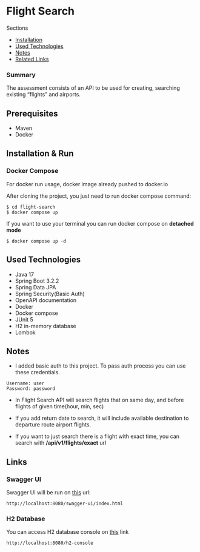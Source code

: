 # Flight Search

Sections
  - [Installation](#run--build)
  - [Used Technologies](#used-technologies)
  - [Notes](#notes)
  - [Related Links](#links)

### Summary

The assessment consists of an API to be used for creating, searching existing “flights” and airports.

## Prerequisites

- Maven
- Docker

## Installation & Run

### Docker Compose
For docker run usage, docker image already pushed to docker.io

After cloning the project, you just need to run docker compose command:

```
$ cd flight-search
$ docker compose up
```

If you want to use your terminal you can run docker compose on **detached mode**

```
$ docker compose up -d
```

## Used Technologies

- Java 17
- Spring Boot 3.2.2
- Spring Data JPA
- Spring Security(Basic Auth)
- OpenAPI documentation
- Docker
- Docker compose
- JUnit 5
- H2 in-memory database
- Lombok

## Notes

- I added basic auth to this project. To pass auth process you can use these credentials.
```
Username: user
Password: password
```

- In Flight Search API will search flights that on same day, and before flights of given time(hour, min, sec)


- If you add return date to search, it will include available destination to departure route airport flights.


- If you want to just search there is a flight with exact time, you can search with **/api/v1/flights/exact** url


## Links

### Swagger UI
Swagger UI will be run on [this](http://localhost:8080/swagger-ui/index.html/) url:
```
http://localhost:8080/swagger-ui/index.html
```

### H2 Database
You can access H2 database console on [this](http://localhost:8080/h2-console) link
```
http://localhost:8080/h2-console
```
